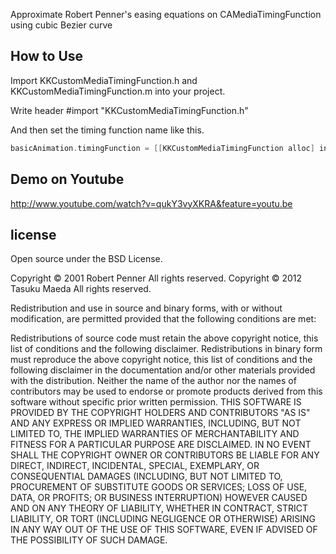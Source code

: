 Approximate Robert Penner's easing equations on CAMediaTimingFunction using cubic Bezier curve

## How to Use

Import KKCustomMediaTimingFunction.h and KKCustomMediaTimingFunction.m into your project.

Write header #import "KKCustomMediaTimingFunction.h"

And then set the timing function name like this.

```objective-c
basicAnimation.timingFunction = [[KKCustomMediaTimingFunction alloc] initWithEasingCurve:KKCMTFEasingCurveEaseInOutExpo];
```


## Demo on Youtube

http://www.youtube.com/watch?v=qukY3vyXKRA&feature=youtu.be


## license


Open source under the BSD License. 

Copyright © 2001 Robert Penner
All rights reserved.
Copyright © 2012 Tasuku Maeda
All rights reserved.

Redistribution and use in source and binary forms, with or without modification, are permitted provided that the following conditions are met:

Redistributions of source code must retain the above copyright notice, this list of conditions and the following disclaimer.
Redistributions in binary form must reproduce the above copyright notice, this list of conditions and the following disclaimer in the documentation and/or other materials provided with the distribution.
Neither the name of the author nor the names of contributors may be used to endorse or promote products derived from this software without specific prior written permission.
THIS SOFTWARE IS PROVIDED BY THE COPYRIGHT HOLDERS AND CONTRIBUTORS "AS IS" AND ANY EXPRESS OR IMPLIED WARRANTIES, INCLUDING, BUT NOT LIMITED TO, THE IMPLIED WARRANTIES OF MERCHANTABILITY AND FITNESS FOR A PARTICULAR PURPOSE ARE DISCLAIMED. IN NO EVENT SHALL THE COPYRIGHT OWNER OR CONTRIBUTORS BE LIABLE FOR ANY DIRECT, INDIRECT, INCIDENTAL, SPECIAL, EXEMPLARY, OR CONSEQUENTIAL DAMAGES (INCLUDING, BUT NOT LIMITED TO, PROCUREMENT OF SUBSTITUTE GOODS OR SERVICES; LOSS OF USE, DATA, OR PROFITS; OR BUSINESS INTERRUPTION) HOWEVER CAUSED AND ON ANY THEORY OF LIABILITY, WHETHER IN CONTRACT, STRICT LIABILITY, OR TORT (INCLUDING NEGLIGENCE OR OTHERWISE) ARISING IN ANY WAY OUT OF THE USE OF THIS SOFTWARE, EVEN IF ADVISED OF THE POSSIBILITY OF SUCH DAMAGE.
